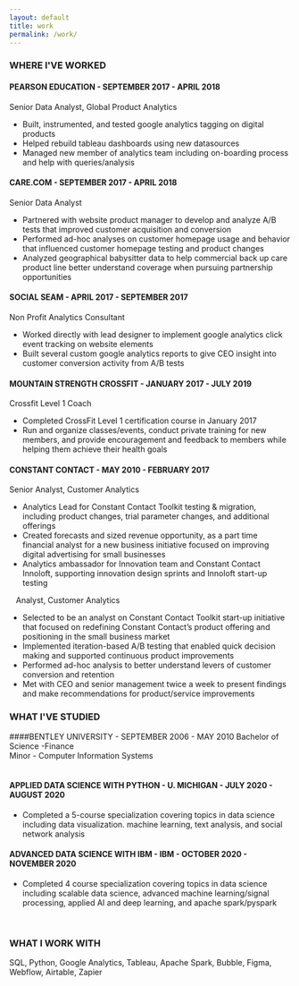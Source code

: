 ```yaml
---
layout: default
title: work
permalink: /work/
---
```

### WHERE I'VE WORKED

#### PEARSON EDUCATION - SEPTEMBER 2017 - APRIL 2018
Senior Data Analyst, Global Product Analytics
- Built, instrumented, and tested google analytics tagging on digital products
- Helped rebuild tableau dashboards using new datasources
- Managed new member of analytics team including on-boarding process and help with queries/analysis‍
‍
#### CARE.COM - SEPTEMBER 2017 - APRIL 2018
Senior Data Analyst
- Partnered with website product manager to develop and analyze A/B tests that improved customer acquisition and conversion
- Performed ad-hoc analyses on customer homepage usage and behavior that influenced customer homepage testing and product changes
- Analyzed geographical babysitter data to help commercial back up care product line better understand coverage when pursuing partnership opportunities‍

#### SOCIAL SEAM - APRIL 2017 - SEPTEMBER 2017
Non Profit Analytics Consultant
- Worked directly with lead designer to implement google analytics click event tracking on website elements
- Built several custom google analytics reports to give CEO insight into customer conversion activity from A/B tests‍
‍‍
#### MOUNTAIN STRENGTH CROSSFIT - JANUARY 2017 - JULY 2019
Crossfit Level 1 Coach
- Completed CrossFit Level 1 certification course in January 2017
- Run and organize classes/events, conduct private training for new members, and provide encouragement and feedback to members while helping them achieve their health goals‍
‍‍
#### CONSTANT CONTACT - MAY 2010 - FEBRUARY 2017
Senior Analyst, Customer Analytics
- Analytics Lead for Constant Contact Toolkit testing & migration, including product changes, trial parameter changes, and additional offerings
- Created forecasts and sized revenue opportunity, as a part time financial analyst for a new business initiative focused on improving digital advertising for small businesses
- Analytics ambassador for Innovation team and Constant Contact Innoloft, supporting innovation design sprints and Innoloft start-up testing

&nbsp;&nbsp;&nbsp;Analyst, Customer Analytics
- Selected to be an analyst on Constant Contact Toolkit start-up initiative that focused on redefining Constant Contact’s product offering and positioning in the small business market
- Implemented iteration-based A/B testing that enabled quick decision making and supported continuous product improvements
- Performed ad-hoc analysis to better understand levers of customer conversion and retention
- Met with CEO and senior management twice a week to present findings and make recommendations for product/service improvements‍

### WHAT I'VE STUDIED

####BENTLEY UNIVERSITY - SEPTEMBER 2006 - MAY 2010
Bachelor of Science -Finance<br>
Minor - Computer Information Systems<br>
‍

#### APPLIED DATA SCIENCE WITH PYTHON - U. MICHIGAN - JULY 2020 - AUGUST 2020
- Completed a 5-course specialization covering topics in data science including data visualization. machine learning, text analysis, and social network analysis

#### ADVANCED DATA SCIENCE WITH IBM - IBM - OCTOBER 2020 - NOVEMBER 2020
- Completed 4 course specialization covering topics in data science including scalable data science, advanced machine learning/signal processing, applied AI and deep learning, and apache spark/pyspark

‍
### WHAT I WORK WITH

SQL, Python, Google Analytics, Tableau, Apache Spark, Bubble, Figma, Webflow, Airtable, Zapier
